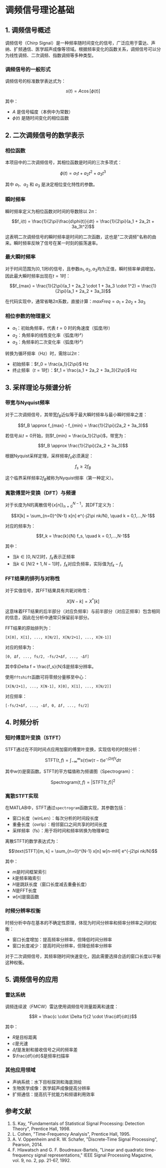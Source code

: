 # 调频信号理论基础

## 1. 调频信号概述

调频信号（Chirp Signal）是一种频率随时间变化的信号，广泛应用于雷达、声纳、扩频通信、医学超声成像等领域。根据频率变化的函数关系，调频信号可以分为线性调频、二次调频、指数调频等多种类型。

### 调频信号的一般形式

调频信号的标准数学表达式为：

$$s(t) = A\cos[\phi(t)]$$

其中：
- $A$ 是信号幅度（本例中为常数）
- $\phi(t)$ 是随时间变化的相位函数

## 2. 二次调频信号的数学表示

### 相位函数

本项目中的二次调频信号，其相位函数是时间的三次多项式：

$$\phi(t) = a_1t + a_2t^2 + a_3t^3$$

其中 $a_1$、$a_2$ 和 $a_3$ 是决定相位变化特性的参数。

### 瞬时频率

瞬时频率定义为相位函数对时间的导数除以 $2\pi$：

$$f_i(t) = \frac{1}{2\pi}\frac{d\phi(t)}{dt} = \frac{1}{2\pi}(a_1 + 2a_2t + 3a_3t^2)$$

这表明二次调频信号的瞬时频率是时间的二次函数，这也是"二次调频"名称的由来。瞬时频率反映了信号在某一时刻的振荡速率。

### 最大瞬时频率

对于时间范围为$[0,1]$秒的信号，且参数$a_1,a_2,a_3$均为正值，瞬时频率单调增加，因此最大瞬时频率出现在$t=1$时：

$$f_{max} = \frac{1}{2\pi}(a_1 + 2a_2 \cdot 1 + 3a_3 \cdot 1^2) = \frac{1}{2\pi}(a_1 + 2a_2 + 3a_3)$$

在代码实现中，通常省略$2\pi$系数，直接计算：$maxFreq = a_1 + 2a_2 + 3a_3$

### 相位参数的物理意义

- $a_1$：初始角频率，代表 $t=0$ 时的角速度（弧度/秒）
- $a_2$：角频率的线性变化率（弧度/秒²）
- $a_3$：角频率的二次变化率（弧度/秒³）

转换为循环频率（Hz）时，需除以$2\pi$：
- 初始频率：$f_0 = \frac{a_1}{2\pi}$ Hz
- 终止频率（$t=1$时）：$f_1 = \frac{a_1 + 2a_2 + 3a_3}{2\pi}$ Hz

## 3. 采样理论与频谱分析

### 带宽与Nyquist频率

对于二次调频信号，其带宽$f_B$近似等于最大瞬时频率与最小瞬时频率之差：

$$f_B \approx f_{max} - f_{min} = \frac{1}{2\pi}(2a_2 + 3a_3)$$

若信号从$t=0$开始，则$f_{min} = \frac{a_1}{2\pi}$，带宽为：

$$f_B \approx \frac{1}{2\pi}(2a_2 + 3a_3)$$

根据Nyquist采样定理，采样频率$f_s$必须满足：

$$f_s \geq 2f_B$$

这个临界采样频率$2f_B$被称为Nyquist频率（第一种定义）。

### 离散傅里叶变换（DFT）与频谱

对于长度为$N$的离散信号$\{x[n]\}_{n=0}^{N-1}$，其DFT定义为：

$$X[k] = \sum_{n=0}^{N-1} x[n] e^{-j2\pi nk/N}, \quad k = 0,1,...,N-1$$

对应的频率为：

$$f_k = \frac{k}{N} f_s, \quad k = 0,1,...,N-1$$

其中：
- 当$k \in [0, N/2]$时，$f_k$表示正频率
- 当$k \in [N/2+1, N-1]$时，$f_k$对应负频率，实际值为$f_k - f_s$

### FFT结果的排列与对称性

对于实值信号，其FFT结果具有共轭对称性：

$$X[N-k] = X^*[k]$$

这意味着FFT结果的后半部分（对应负频率）与前半部分（对应正频率）包含相同的信息，因此在分析中通常只保留前半部分。

FFT结果的原始排列为：
```
[X[0], X[1], ..., X[N/2], X[N/2+1], ..., X[N-1]]
```

对应的频率为：
```
[0, Δf, ..., fs/2, -fs/2+Δf, ..., -Δf]
```

其中$\Delta f = \frac{f_s}{N}$是频率分辨率。

使用`fftshift`函数可将零频分量移至中心：
```
[X[N/2+1], ..., X[N-1], X[0], X[1], ..., X[N/2]]
```

对应频率：
```
[-fs/2+Δf, ..., -Δf, 0, Δf, ..., fs/2]
```

## 4. 时频分析

### 短时傅里叶变换（STFT）

STFT通过在不同时间点应用加窗的傅里叶变换，实现信号的时频分析：

$$\text{STFT}(t,f) = \int_{-\infty}^{\infty} s(\tau)w(\tau-t)e^{-j2\pi f\tau}d\tau$$

其中$w(t)$是窗函数。STFT的平方幅值称为频谱图（Spectrogram）：

$$\text{Spectrogram}(t,f) = |\text{STFT}(t,f)|^2$$

### 离散STFT实现

在MATLAB中，STFT通过`spectrogram`函数实现，其参数包括：
- 窗口长度（winLen）：每次分析的时间段长度
- 重叠长度（ovrlp）：相邻窗口之间共享的时间长度
- 采样频率（fs）：用于将时间和频率转换为物理单位

离散STFT的数学表达式为：

$$\text{STFT}[m, k] = \sum_{n=0}^{N-1} x[n] w[n-mH] e^{-j2\pi nk/N}$$

其中：
- $m$是时间框架索引
- $k$是频率箱索引
- $H$是跳跃长度（窗口长度减去重叠长度）
- $N$是FFT长度
- $w[n]$是窗函数

### 时频分辨率权衡

时频分析中存在基本的不确定性原理，体现为时间分辨率和频率分辨率之间的权衡：

- 窗口长度增加：提高频率分辨率，但降低时间分辨率
- 窗口长度减少：提高时间分辨率，但降低频率分辨率

对于二次调频信号，其频率随时间快速变化，因此需要选择合适的窗口长度以平衡这种权衡。

## 5. 调频信号的应用

### 雷达系统

调频连续波（FMCW）雷达使用调频信号测量距离和速度：

$$R = \frac{c \cdot \Delta f}{2 \cdot \frac{df}{dt}}$$

其中：
- $R$是目标距离
- $c$是光速
- $\Delta f$是发射和接收信号之间的频率差
- $\frac{df}{dt}$是频率扫描率

### 其他应用领域

- 声纳系统：水下目标探测和海底测绘
- 生物医学成像：医学超声成像提高分辨率
- 扩频通信：提高抗干扰能力和频谱利用效率

## 参考文献

1. S. Kay, "Fundamentals of Statistical Signal Processing: Detection Theory", Prentice Hall, 1998.
2. L. Cohen, "Time-Frequency Analysis", Prentice Hall, 1995.
3. A. V. Oppenheim and R. W. Schafer, "Discrete-Time Signal Processing", Pearson, 2014.
4. F. Hlawatsch and G. F. Boudreaux-Bartels, "Linear and quadratic time-frequency signal representations," IEEE Signal Processing Magazine, vol. 9, no. 2, pp. 21-67, 1992.
